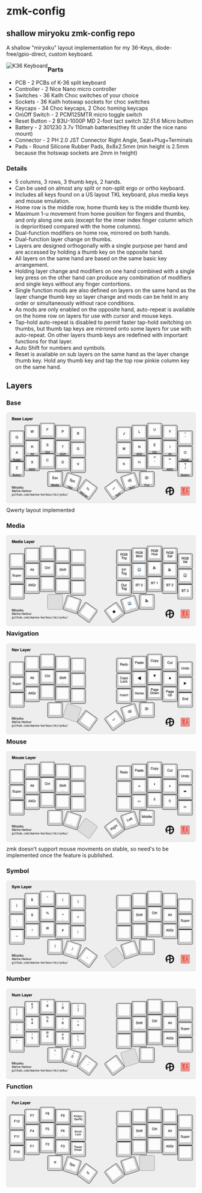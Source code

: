 # zmk-config

## shallow miryoku zmk-config repo

A shallow "miryoku" layout implementation for my 36-Keys, diode-free/gpio-direct, custom keyboard.

<img src="https://raw.githubusercontent.com/gfudim/zmk-config/main/img/k36.jpg"
     alt="K36 Keyboard"
     style="float: left; margin-bottom: 10px;" />

### Parts

* PCB - 2 PCBs of K-36 split keyboard
* Controller - 2 Nice Nano micro controller
* Switches - 36 Kailh Choc switches of your choice
* Sockets - 36 Kailh hotswap sockets for choc switches
* Keycaps - 34 Choc keycaps, 2 Choc homing keycaps
* On\Off Switch - 2 PCM12SMTR micro toggle switch
* Reset Button - 2 B3U-1000P MD 2-foot tact switch 3*2.5*1.6 Micro button
* Battery - 2 301230 3.7v 110mah batteries(they fit under the nice nano mount)
* Connector - 2 PH 2.0 JST Connector Right Angle, Seat+Plug+Terminals
* Pads - Round Silicone Rubber Pads, 8x8x2.5mm (min height is 2.5mm because the hotswap sockets are 2mm in height)

### Details

* 5 columns, 3 rows, 3 thumb keys, 2 hands.
* Can be used on almost any split or non-split ergo or ortho keyboard.
* Includes all keys found on a US layout TKL keyboard, plus media keys and mouse emulation.
* Home row is the middle row, home thumb key is the middle thumb key.
* Maximum 1-u movement from home position for fingers and thumbs, and only along one axis (except for the inner index finger column which is deprioritised compared with the home columns).
* Dual-function modifiers on home row, mirrored on both hands.
* Dual-function layer change on thumbs.
* Layers are designed orthogonally with a single purpose per hand and are accessed by holding a thumb key on the opposite hand.
* All layers on the same hand are based on the same basic key arrangement.
* Holding layer change and modifiers on one hand combined with a single key press on the other hand can produce any combination of modifiers and single keys without any finger contortions.
* Single function mods are also defined on layers on the same hand as the layer change thumb key so layer change and mods can be held in any order or simultaneously without race conditions.
* As mods are only enabled on the opposite hand, auto-repeat is available on the home row on layers for use with cursor and mouse keys.
* Tap-hold auto-repeat is disabled to permit faster tap-hold switching on thumbs, but thumb tap keys are mirrored onto some layers for use with auto-repeat.  On other layers thumb keys are redefined with important functions for that layer.
* Auto Shift for numbers and symbols.
* Reset is available on sub layers on the same hand as the layer change thumb key.  Hold any thumb key and tap the top row pinkie column key on the same hand.

## Layers

### Base

<img src="https://raw.githubusercontent.com/manna-harbour/miryoku/master/data/layers/miryoku-kle-base.png"
     alt="Base Layer"
     style="float: left; margin-bottom: 10px;" />

Qwerty layout implemented

### Media

<img src="https://raw.githubusercontent.com/manna-harbour/miryoku/master/data/layers/miryoku-kle-media.png"
     alt="Media Layer"
     style="float: left; margin-bottom: 10px;" />

### Navigation

<img src="https://raw.githubusercontent.com/manna-harbour/miryoku/master/data/layers/miryoku-kle-nav.png"
     alt="Base Layer"
     style="float: left; margin-bottom: 10px;" />

### Mouse

<img src="https://raw.githubusercontent.com/manna-harbour/miryoku/master/data/layers/miryoku-kle-mouse.png"
     alt="Base Layer"
     style="float: left; margin-bottom: 10px;" />
zmk doesn't support mouse movments on stable, so need's to be implemented once the feature is published.

### Symbol

<img src="https://raw.githubusercontent.com/manna-harbour/miryoku/master/data/layers/miryoku-kle-sym.png"
     alt="Base Layer"
     style="float: left; margin-bottom: 10px;" />

### Number

<img src="https://raw.githubusercontent.com/manna-harbour/miryoku/master/data/layers/miryoku-kle-num.png"
     alt="Base Layer"
     style="float: left; margin-bottom: 10px;" />

### Function

<img src="https://raw.githubusercontent.com/manna-harbour/miryoku/master/data/layers/miryoku-kle-fun.png"
     alt="Base Layer"
     style="float: left; margin-bottom: 10px;" />
